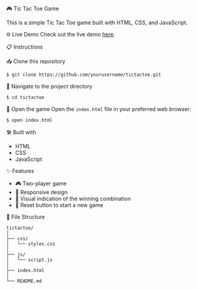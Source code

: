 🎮 Tic Tac Toe Game

This is a simple Tic Tac Toe game built with HTML, CSS, and JavaScript.

🌐 Live Demo
Check out the live demo [here](https://nilesh2302.github.io/Tic-Tac-Toe/).

📋 Instructions

📥 Clone this repository
```bash
$ git clone https://github.com/yourusername/tictactoe.git
```

📂 Navigate to the project directory
```bash
$ cd tictactoe
```

🌟 Open the game
Open the `index.html` file in your preferred web browser:
```bash
$ open index.html
```

🛠️ Built with
- HTML
- CSS
- JavaScript

✨ Features
- 🎮 Two-player game
- 📱 Responsive design
- 🎉 Visual indication of the winning combination
- 🔄 Reset button to start a new game

📁 File Structure
```
tictactoe/
│
├── css/
│   └── styles.css      
│
├── js/
│   └── script.js       
│
├── index.html         
│
└── README.md           
```



